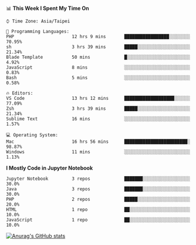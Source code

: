 <!--### Hi there 👋-->

<!--
**treevel/treevel** is a ✨ _special_ ✨ repository because its `README.md` (this file) appears on your GitHub profile.

Here are some ideas to get you started:

- 🔭 I’m currently working on ...
- 🌱 I’m currently learning ...
- 👯 I’m looking to collaborate on ...
- 🤔 I’m looking for help with ...
- 💬 Ask me about ...
- 📫 How to reach me: ...
- 😄 Pronouns: ...
- ⚡ Fun fact: ...
-->

<!--START_SECTION:waka-->
📊 **This Week I Spent My Time On** 

```text
⌚︎ Time Zone: Asia/Taipei

💬 Programming Languages: 
PHP                      12 hrs 9 mins       █████████████████░░░░░░░░   70.95% 
sh                       3 hrs 39 mins       █████░░░░░░░░░░░░░░░░░░░░   21.34% 
Blade Template           50 mins             █░░░░░░░░░░░░░░░░░░░░░░░░   4.92% 
JavaScript               8 mins              ░░░░░░░░░░░░░░░░░░░░░░░░░   0.83% 
Bash                     5 mins              ░░░░░░░░░░░░░░░░░░░░░░░░░   0.58%

🔥 Editors: 
VS Code                  13 hrs 12 mins      ███████████████████░░░░░░   77.09% 
Zsh                      3 hrs 39 mins       █████░░░░░░░░░░░░░░░░░░░░   21.34% 
Sublime Text             16 mins             ░░░░░░░░░░░░░░░░░░░░░░░░░   1.57%

💻 Operating System: 
Mac                      16 hrs 56 mins      ████████████████████████░   98.87% 
Windows                  11 mins             ░░░░░░░░░░░░░░░░░░░░░░░░░   1.13%

```

**I Mostly Code in Jupyter Notebook** 

```text
Jupyter Notebook         3 repos             ███████░░░░░░░░░░░░░░░░░░   30.0% 
Java                     3 repos             ███████░░░░░░░░░░░░░░░░░░   30.0% 
PHP                      2 repos             █████░░░░░░░░░░░░░░░░░░░░   20.0% 
HTML                     1 repo              ██░░░░░░░░░░░░░░░░░░░░░░░   10.0% 
JavaScript               1 repo              ██░░░░░░░░░░░░░░░░░░░░░░░   10.0%

```



<!--END_SECTION:waka-->

<!-- GitHub Stats Card-->
[![Anurag's GitHub stats](https://github-readme-stats.vercel.app/api?username=treevel&show_icons=true&theme=monokai&count_private=true)](https://github.com/anuraghazra/github-readme-stats)
